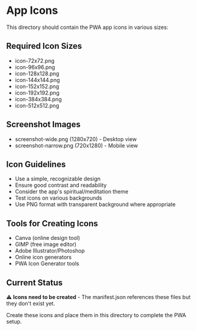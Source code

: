 # App Icons

This directory should contain the PWA app icons in various sizes:

## Required Icon Sizes
- icon-72x72.png
- icon-96x96.png
- icon-128x128.png
- icon-144x144.png
- icon-152x152.png
- icon-192x192.png
- icon-384x384.png
- icon-512x512.png

## Screenshot Images
- screenshot-wide.png (1280x720) - Desktop view
- screenshot-narrow.png (720x1280) - Mobile view

## Icon Guidelines
- Use a simple, recognizable design
- Ensure good contrast and readability
- Consider the app's spiritual/meditation theme
- Test icons on various backgrounds
- Use PNG format with transparent background where appropriate

## Tools for Creating Icons
- Canva (online design tool)
- GIMP (free image editor)
- Adobe Illustrator/Photoshop
- Online icon generators
- PWA Icon Generator tools

## Current Status
⚠️ **Icons need to be created** - The manifest.json references these files but they don't exist yet.

Create these icons and place them in this directory to complete the PWA setup.